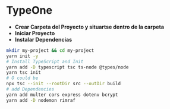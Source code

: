 # TypeOne

- **Crear Carpeta del Proyecto y situartse dentro de la carpeta**
- **Iniciar Proyecto**
- **Instalar Dependencias**

```bash
mkdir my-project && cd my-project
yarn init -y
# Install TypeScript and Init
yarn add -D typescript tsc ts-node @types/node
yarn tsc init
# O could be
npx tsc --init --rootDir src --outDir build
# add Dependencies
yarn add multer cors express dotenv bcrypt
yarn add -D nodemon rimraf
```

